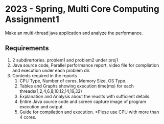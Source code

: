 # 2023 - Spring, Multi Core Computing Assignment1
Make an multi-thread java application and analyze the performance.

## Requirements
1. 2 subdirertories. problem1 and problem2 under proj1
2. Java source code, Parallel performance report, video file for compliation and execution under each problem dir.
3. Contents required in the reports
    1. CPU Type, Number of cores, Memory Size, OS Type..
    2. Tables and Graphs showing execution time(ms) for each threads(1,2,4,6,8,10,12,14,16,32)
    3. Explanation and Analysis about the reuslts with sufficient details.
    4. Entire Java source code and screen capture image of program execution and output.
    5. Guide for compilation and execution.
*Plese use CPU with more than 4 cores.

 
